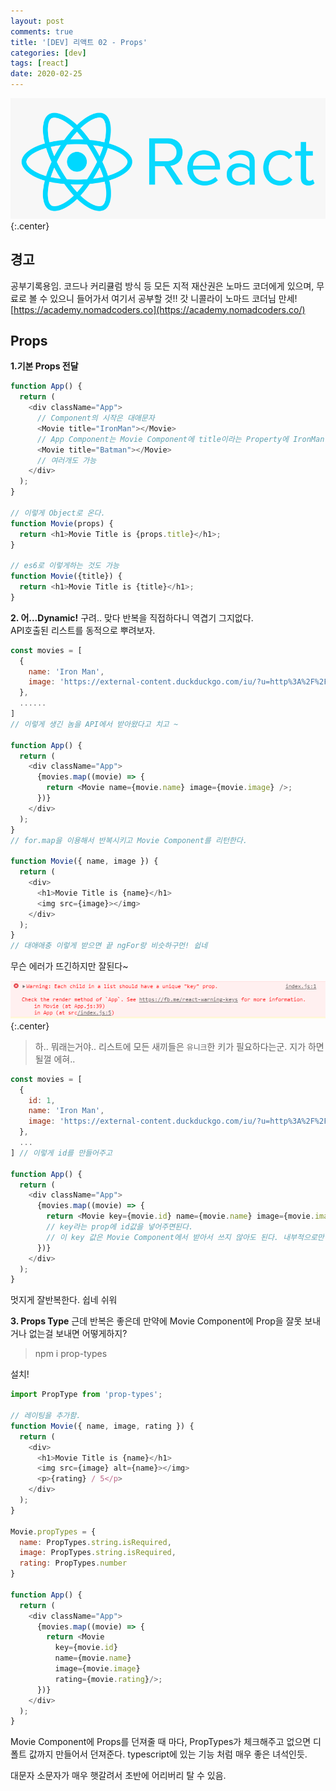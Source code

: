 ```yaml
---
layout: post
comments: true
title: '[DEV] 리액트 02 - Props'
categories: [dev]
tags: [react]
date: 2020-02-25
---
```

![headerimg](/assets/img/subcate/react.png){:.center}

## 경고
공부기록용임.
코드나 커리큘럼 방식 등 모든 지적 재산권은 노마드 코더에게 있으며,
무료로 볼 수 있으니 들어가서 여기서 공부할 것!!
갓 니콜라이 노마드 코더님 만세!
[https://academy.nomadcoders.co](https://academy.nomadcoders.co/)

## Props


**1.기본 Props 전달**

~~~javascript
function App() {
  return (
    <div className="App">
      // Component의 시작은 대애문자
      <Movie title="IronMan"></Movie>
      // App Component는 Movie Component에 title이라는 Property에 IronMan이라는 value값을 주었다.
      <Movie title="Batman"></Movie>
      // 여러개도 가능
    </div>
  );
}

// 이렇게 Object로 온다.
function Movie(props) {
  return <h1>Movie Title is {props.title}</h1>;
}

// es6로 이렇게하는 것도 가능
function Movie({title}) {
  return <h1>Movie Title is {title}</h1>;
}
~~~


**2. 어...Dynamic!**
구려.. 맞다 반복을 직접하다니 역겹기 그지없다.  
API호출된 리스트를 동적으로 뿌려보자.


~~~javascript
const movies = [
  {
    name: 'Iron Man',
    image: 'https://external-content.duckduckgo.com/iu/?u=http%3A%2F%2Fpre04.deviantart.net%2F1d43%2Fth%2Fpre%2Ff%2F2017%2F050%2F9%2F8%2Fspider_man__homecoming___iron_man_poster_by_bakikayaa-dazn0du.jpg&f=1&nofb=1',
  },
  ......
]
// 이렇게 생긴 놈을 API에서 받아왔다고 치고 ~

function App() {
  return (
    <div className="App">
      {movies.map((movie) => {
        return <Movie name={movie.name} image={movie.image} />;
      })}
    </div>
  );
}
// for.map을 이용해서 반복시키고 Movie Component를 리턴한다.

function Movie({ name, image }) {
  return (
    <div>
      <h1>Movie Title is {name}</h1>
      <img src={image}></img>
    </div>
  );
}
// 대애애충 이렇게 받으면 끝 ngFor랑 비슷하구먼! 쉽네
~~~

무슨 에러가 뜨긴하지만 잘된다~

![headerimg](/assets/img/post/react-01/Screenshot_3.png){:.center}
> 하.. 뭐래는거야..
> 리스트에 모든 새끼들은 `유니크`한 키가 필요하다는군. 지가 하면될껄 에혀..


~~~javascript
const movies = [
  {
    id: 1,
    name: 'Iron Man',
    image: 'https://external-content.duckduckgo.com/iu/?u=http%3A%2F%2Fpre04.deviantart.net%2F1d43%2Fth%2Fpre%2Ff%2F2017%2F050%2F9%2F8%2Fspider_man__homecoming___iron_man_poster_by_bakikayaa-dazn0du.jpg&f=1&nofb=1',
  },
  ...
] // 이렇게 id를 만들어주고

function App() {
  return (
    <div className="App">
      {movies.map((movie) => {
        return <Movie key={movie.id} name={movie.name} image={movie.image} />;
        // key라는 prop에 id값을 넣어주면된다.
        // 이 key 값은 Movie Component에서 받아서 쓰지 않아도 된다. 내부적으로만 사용한단다..
      })}
    </div>
  );
}
~~~
멋지게 잘반복한다. 쉽네 쉬워


**3. Props Type**
근데 반복은 좋은데 만약에 Movie Component에 Prop을 잘못 보내거나 없는걸 보내면 어떻게하지?

> npm i prop-types 

설치!


~~~javascript
import PropType from 'prop-types';

// 레이팅을 추가함.
function Movie({ name, image, rating }) {
  return (
    <div>
      <h1>Movie Title is {name}</h1>
      <img src={image} alt={name}></img>
      <p>{rating} / 5</p>
    </div>
  );
}

Movie.propTypes = {
  name: PropTypes.string.isRequired,
  image: PropTypes.string.isRequired,
  rating: PropTypes.number
}

function App() {
  return (
    <div className="App">
      {movies.map((movie) => {
        return <Movie 
          key={movie.id} 
          name={movie.name} 
          image={movie.image} 
          rating={movie.rating}/>;
      })}
    </div>
  );
}
~~~
Movie Component에 Props를 던져줄 때 마다, PropTypes가 체크해주고 없으면 디폴트 값까지 만들어서 던져준다. typescript에 있는 기능 처럼 매우 좋은 녀석인듯.

대문자 소문자가 매우 햇갈려서 초반에 어리버리 탈 수 있음.